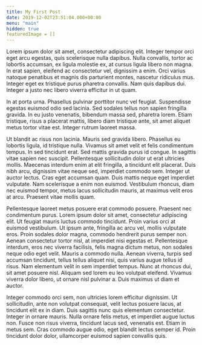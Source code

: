 ```yaml
---
title: My First Post
date: 2019-12-02T23:51:04.000+00:00
menu: "main"
hidden: true
featuredImage = []
---
```

Lorem ipsum dolor sit amet, consectetur adipiscing elit. Integer tempor orci eget arcu egestas, quis scelerisque nulla dapibus. Nulla convallis, tortor ac lobortis accumsan, ex ligula molestie ex, at cursus ligula libero non magna. In erat sapien, eleifend ac consectetur vel, dignissim a enim. Orci varius natoque penatibus et magnis dis parturient montes, nascetur ridiculus mus. Integer eget ex tristique purus pharetra convallis. Nam quis dapibus dui. Integer a justo nec libero viverra efficitur in ut quam.

In at porta urna. Phasellus pulvinar porttitor nunc vel feugiat. Suspendisse egestas euismod odio sed lacinia. Sed sodales tellus non sapien fringilla gravida. In eu justo venenatis, bibendum massa sed, pharetra lorem. Etiam tristique, risus a placerat mattis, libero diam tristique ante, sit amet aliquet metus tortor vitae est. Integer rutrum laoreet massa.

Ut blandit ac risus non lacinia. Mauris sed gravida libero. Phasellus eu lobortis ligula, id tristique nulla. Vivamus sit amet velit et felis condimentum tempus. In sed tincidunt erat. Sed mattis gravida purus id congue. In sagittis vitae sapien nec suscipit. Pellentesque sollicitudin dolor ut erat ultricies mollis. Maecenas interdum enim at elit fringilla, a tincidunt elit placerat. Duis nibh arcu, dignissim vitae neque sed, imperdiet commodo sem. Integer ut auctor lectus. Cras eget accumsan quam. Duis mattis neque eget imperdiet vulputate. Nam scelerisque a enim non euismod. Vestibulum rhoncus, diam nec euismod tempor, metus lacus sollicitudin mauris, at maximus velit eros at arcu. Praesent vitae mollis quam.

Pellentesque laoreet metus posuere erat commodo posuere. Praesent nec condimentum purus. Lorem ipsum dolor sit amet, consectetur adipiscing elit. Ut feugiat mauris luctus commodo tincidunt. Proin varius orci at euismod vestibulum. Ut ipsum ante, fringilla ac arcu vel, mollis vulputate eros. Proin sodales dolor magna, commodo hendrerit purus semper non. Aenean consectetur tortor nisl, at imperdiet nisi egestas et. Pellentesque interdum, eros nec viverra facilisis, felis magna dictum metus, non sodales neque odio eget velit. Mauris a commodo nulla. Aenean viverra, turpis sed accumsan tincidunt, tellus tellus aliquet nisi, quis varius augue tellus id risus. Nam elementum velit in sem imperdiet tempus. Nunc at rhoncus dui, sit amet posuere nisl. Aliquam sed lorem eu leo volutpat eleifend. Vivamus viverra dolor libero, ut ornare nisl pulvinar a. Duis maximus ut diam et auctor.

Integer commodo orci sem, non ultricies lorem efficitur dignissim. Ut sollicitudin, ante non volutpat consequat, velit lectus posuere lacus, at tincidunt elit ex in diam. Duis sagittis nunc quis elementum consectetur. Integer in ornare mauris. Nulla ornare felis metus, et imperdiet augue luctus non. Fusce non risus viverra, tincidunt lacus sed, venenatis est. Etiam in metus sem. Cras commodo augue odio, eget blandit lectus semper id. Proin tincidunt dolor dolor, ullamcorper euismod sapien convallis quis.
